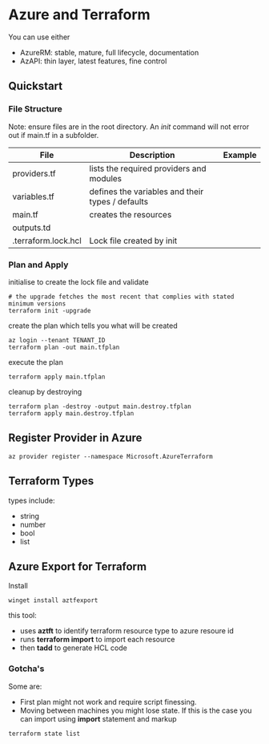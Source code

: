 # Azure and Terraform
You can use either
- AzureRM: stable, mature, full lifecycle, documentation
- AzAPI: thin layer, latest features, fine control  

## Quickstart 

### File Structure
Note: ensure files are in the root directory. An *init* command will not error out if main.tf in a subfolder.

| File | Description | Example |
| --- | --- | --- |
| providers.tf | lists the required providers and modules | |
| variables.tf | defines the variables and their types / defaults | |
| main.tf | creates the resources |  |
| outputs.td | | 
| .terraform.lock.hcl | Lock file created by init | |

### Plan and Apply 
initialise to create the lock file and validate  
```
# the upgrade fetches the most recent that complies with stated minimum versions
terraform init -upgrade
```

create the plan which tells you what will be created  
```
az login --tenant TENANT_ID
terraform plan -out main.tfplan
```

execute the plan  
```
terraform apply main.tfplan
```

cleanup by destroying  
```
terraform plan -destroy -output main.destroy.tfplan
terraform apply main.destroy.tfplan
```  

## Register Provider in Azure 

```
az provider register --namespace Microsoft.AzureTerraform
```

## Terraform Types
types include:  
- string  
- number  
- bool  
- list  

## Azure Export for Terraform 
Install
```
winget install aztfexport
```

this tool:
- uses **aztft** to identify terraform resource type to azure resoure id 
- runs **terraform import** to import each resource 
- then **tadd** to generate HCL code  


### Gotcha's
Some are: 
- First plan might not work and require script finessing.    
- Moving between machines you might lose state. If this is the case you can import using **import** statement and markup  


```
terraform state list
```